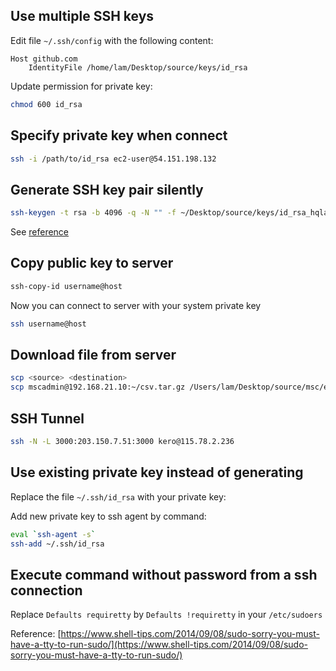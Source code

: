 ## Use multiple SSH keys

Edit file `~/.ssh/config` with the following content:

```
Host github.com
    IdentityFile /home/lam/Desktop/source/keys/id_rsa
```

Update permission for private key:

```sh
chmod 600 id_rsa
```

## Specify private key when connect

```sh
ssh -i /path/to/id_rsa ec2-user@54.151.198.132
```

## Generate SSH key pair silently

```sh
ssh-keygen -t rsa -b 4096 -q -N "" -f ~/Desktop/source/keys/id_rsa_hqlambt
```

See [reference](http://man.openbsd.org/cgi-bin/man.cgi/OpenBSD-current/man1/ssh-keygen.1?query=ssh-keygen&sec=1)


## Copy public key to server

```sh
ssh-copy-id username@host
```

Now you can connect to server with your system private key

```sh
ssh username@host
```

## Download file from server

```sh
scp <source> <destination>
scp mscadmin@192.168.21.10:~/csv.tar.gz /Users/lam/Desktop/source/msc/embulk/
```

## SSH Tunnel

```sh
ssh -N -L 3000:203.150.7.51:3000 kero@115.78.2.236
```


## Use existing private key instead of generating

Replace the file `~/.ssh/id_rsa` with your private key:

Add new private key to ssh agent by command:

```sh
eval `ssh-agent -s`
ssh-add ~/.ssh/id_rsa
```


## Execute command without password from a ssh connection

Replace `Defaults requiretty` by `Defaults !requiretty` in your `/etc/sudoers`

Reference: [https://www.shell-tips.com/2014/09/08/sudo-sorry-you-must-have-a-tty-to-run-sudo/](https://www.shell-tips.com/2014/09/08/sudo-sorry-you-must-have-a-tty-to-run-sudo/)
